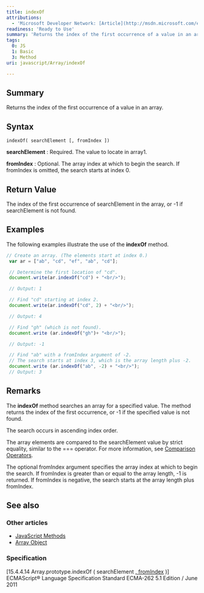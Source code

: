 ```yaml
---
title: indexOf
attributions:
  - 'Microsoft Developer Network: [Article](http://msdn.microsoft.com/en-us/library/ie/ff679977(v=vs.94).aspx)'
readiness: 'Ready to Use'
summary: 'Returns the index of the first occurrence of a value in an array.'
tags:
  0: JS
  1: Basic
  3: Method
uri: javascript/Array/indexOf

---
```

## Summary

Returns the index of the first occurrence of a value in an array.

## Syntax

    indexOf( searchElement [, fromIndex ])

**searchElement**
:   Required. The value to locate in array1.

**fromIndex**
:   Optional. The array index at which to begin the search. If fromIndex is omitted, the search starts at index 0.

## Return Value

The index of the first occurrence of searchElement in the array, or -1 if searchElement is not found.

## Examples

The following examples illustrate the use of the **indexOf** method.

``` js
// Create an array. (The elements start at index 0.)
 var ar = ["ab", "cd", "ef", "ab", "cd"];

 // Determine the first location of "cd".
 document.write(ar.indexOf("cd") + "<br/>");

 // Output: 1

 // Find "cd" starting at index 2.
 document.write(ar.indexOf("cd", 2) + "<br/>");

 // Output: 4

 // Find "gh" (which is not found).
 document.write (ar.indexOf("gh")+ "<br/>");

 // Output: -1

 // Find "ab" with a fromIndex argument of -2.
 // The search starts at index 3, which is the array length plus -2.
 document.write (ar.indexOf("ab", -2) + "<br/>");
 // Output: 3
```

## Remarks

The **indexOf** method searches an array for a specified value. The method returns the index of the first occurrence, or -1 if the specified value is not found.

The search occurs in ascending index order.

The array elements are compared to the searchElement value by strict equality, similar to the === operator. For more information, see [Comparison Operators](/javascript/operators/comparison).

The optional fromIndex argument specifies the array index at which to begin the search. If fromIndex is greater than or equal to the array length, -1 is returned. If fromIndex is negative, the search starts at the array length plus fromIndex.

## See also

### Other articles

-   [JavaScript Methods](/javascript/methods)
-   [Array Object](/javascript/Array)

### Specification

[15.4.4.14 Array.prototype.indexOf ( searchElement [ , fromIndex](http://www.ecma-international.org/ecma-262/5.1/#sec-15.4.4.14) )] ECMAScript® Language Specification Standard ECMA-262 5.1 Edition / June 2011

